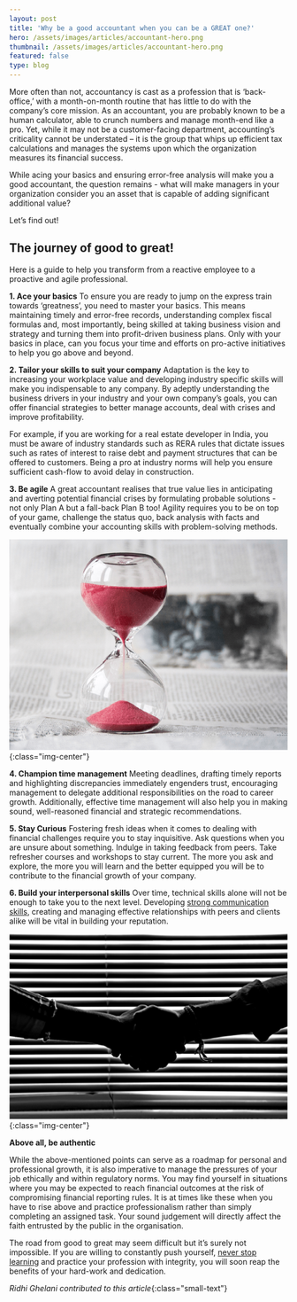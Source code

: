 ```yaml
---
layout: post
title: 'Why be a good accountant when you can be a GREAT one?'
hero: /assets/images/articles/accountant-hero.png
thumbnail: /assets/images/articles/accountant-hero.png
featured: false
type: blog
---
```


More often than not, accountancy is cast as a profession that is ‘back-office,’ with a month-on-month routine that has little to do with the company’s core mission. As an accountant, you are probably known to be a human calculator, able to crunch numbers and manage month-end like a pro. Yet, while it may not be a customer-facing department, accounting’s criticality cannot be understated – it is the group that whips up efficient tax calculations and manages the systems upon which the organization measures its financial success.

While acing your basics and ensuring error-free analysis will make you a good accountant, the question remains - what will make managers in your organization consider you an asset that is capable of adding significant additional value?

Let’s find out!

## The journey of good to great!

Here is a guide to help you transform from a reactive employee to a proactive and agile professional.

**1. Ace your basics**
To ensure you are ready to jump on the express train towards ‘greatness’, you need to master your basics. This means maintaining timely and error-free records, understanding complex fiscal formulas and, most importantly, being skilled at taking business vision and strategy and turning them into profit-driven business plans. Only with your basics in place, can you focus your time and efforts on pro-active initiatives to help you go above and beyond.

**2. Tailor your skills to suit your company**
Adaptation is the key to increasing your workplace value and developing industry specific skills will make you indispensable to any company. By adeptly understanding the business drivers in your industry and your own company’s goals, you can offer financial strategies to better manage accounts, deal with crises and improve profitability.

For example, if you are working for a real estate developer in India, you must be aware of industry standards such as RERA rules that dictate issues such as rates of interest to raise debt and payment structures that can be offered to customers. Being a pro at industry norms will help you ensure sufficient cash-flow to avoid delay in construction.

**3. Be agile**
A great accountant realises that true value lies in anticipating and averting potential financial crises by formulating probable solutions - not only Plan A but a fall-back Plan B too! Agility requires you to be on top of your game, challenge the status quo, back analysis with facts and eventually combine your accounting skills with problem-solving methods.

![Great-Accountant-image1](/assets/images/articles/account-image1.png){:class="img-center"}

**4. Champion time management**
Meeting deadlines, drafting timely reports and highlighting discrepancies immediately engenders trust, encouraging management to delegate additional responsibilities on the road to career growth. Additionally, effective time management will also help you in making sound, well-reasoned financial and strategic recommendations.

**5. Stay Curious**
Fostering fresh ideas when it comes to dealing with financial challenges require you to stay inquisitive. Ask questions when you are unsure about something. Indulge in taking feedback from peers. Take refresher courses and workshops to stay current. The more you ask and explore, the more you will learn and the better equipped you will be to contribute to the financial growth of your company.

**6. Build your interpersonal skills**
Over time, technical skills alone will not be enough to take you to the next level. Developing [strong communication skills](https://lore.online/results/communication), creating and managing effective relationships with peers and clients alike will be vital in building your reputation.

![Great-Accountant-image2](/assets/images/articles/accountant-image2.png){:class="img-center"}

**Above all, be authentic**

While the above-mentioned points can serve as a roadmap for personal and professional growth, it is also imperative to manage the pressures of your job ethically and within regulatory norms. You may find yourself in situations where you may be expected to reach financial outcomes at the risk of compromising financial reporting rules. It is at times like these when you have to rise above and practice professionalism rather than simply completing an assigned task. Your sound judgement will directly affect the faith entrusted by the public in the organisation.

The road from good to great may seem difficult but it’s surely not impossible. If you are willing to constantly push yourself, [never stop learning](https://blog.lore.online/2019/07/02/gone-are-the-days-part2.html) and practice your profession with integrity, you will soon reap the benefits of your hard-work and dedication.

_Ridhi Ghelani contributed to this article_{:class="small-text"}
